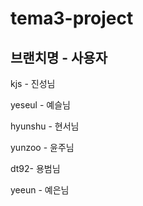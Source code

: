 # tema3-project

## 브랜치명 - 사용자

kjs - 진성님</br>

yeseul - 예슬님

hyunshu - 현서님

yunzoo - 윤주님

dt92- 용범님

yeeun - 예은님
